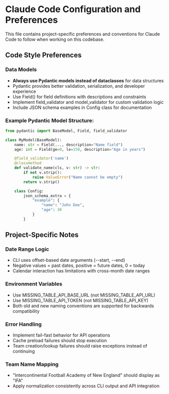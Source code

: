 # Claude Code Configuration and Preferences

This file contains project-specific preferences and conventions for Claude Code to follow when working on this codebase.

## Code Style Preferences

### Data Models
- **Always use Pydantic models instead of dataclasses** for data structures
- Pydantic provides better validation, serialization, and developer experience
- Use Field() for field definitions with descriptions and constraints
- Implement field_validator and model_validator for custom validation logic
- Include JSON schema examples in Config class for documentation

### Example Pydantic Model Structure:
```python
from pydantic import BaseModel, Field, field_validator

class MyModel(BaseModel):
    name: str = Field(..., description="Name field")
    age: int = Field(ge=0, le=150, description="Age in years")

    @field_validator('name')
    @classmethod
    def validate_name(cls, v: str) -> str:
        if not v.strip():
            raise ValueError("Name cannot be empty")
        return v.strip()

    class Config:
        json_schema_extra = {
            "example": {
                "name": "John Doe",
                "age": 30
            }
        }
```

## Project-Specific Notes

### Date Range Logic
- CLI uses offset-based date arguments (--start, --end)
- Negative values = past dates, positive = future dates, 0 = today
- Calendar interaction has limitations with cross-month date ranges

### Environment Variables
- Use MISSING_TABLE_API_BASE_URL (not MISSING_TABLE_API_URL)
- Use MISSING_TABLE_API_TOKEN (not MISSING_TABLE_API_KEY)
- Both old and new naming conventions are supported for backwards compatibility

### Error Handling
- Implement fail-fast behavior for API operations
- Cache preload failures should stop execution
- Team creation/lookup failures should raise exceptions instead of continuing

### Team Name Mapping
- "Intercontinental Football Academy of New England" should display as "IFA"
- Apply normalization consistently across CLI output and API integration